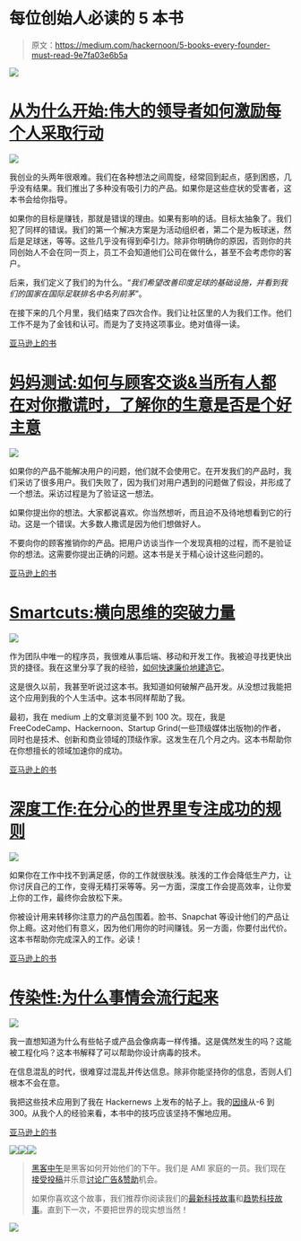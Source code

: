 # 每位创始人必读的 5 本书

> 原文：<https://medium.com/hackernoon/5-books-every-founder-must-read-9e7fa03e6b5a>

![](img/70974424143532542f28e1f829539d47.png)

# [从为什么开始:伟大的领导者如何激励每个人采取行动](http://amzn.to/2pGIQvU)

![](img/3193b130e853a6a8f81d4e76a5f9f9dd.png)

我创业的头两年很艰难。我们在各种想法之间周旋，经常回到起点，感到困惑，几乎没有结果。我们推出了多种没有吸引力的产品。如果你是这些症状的受害者，这本书会给你指导。

如果你的目标是赚钱，那就是错误的理由。如果有影响的话。目标太抽象了。我们犯了同样的错误。我们的第一个解决方案是为活动组织者，第二个是为板球迷，然后是足球迷，等等。这些几乎没有得到牵引力。除非你明确你的原因，否则你的共同创始人不会在同一页上，员工不会知道他们公司在做什么，甚至不会考虑你的客户。

后来，我们定义了我们的为什么。*“我们希望改善印度足球的基础设施，并看到我们的国家在国际足联排名中名列前茅”*。

在接下来的几个月里，我们结束了四次合作。我们让社区里的人为我们工作。他们工作不是为了金钱和认可。而是为了支持这项事业。绝对值得一读。

[亚马逊上的书](http://amzn.to/2pGIQvU)

# [妈妈测试:如何与顾客交谈&当所有人都在对你撒谎时，了解你的生意是否是个好主意](http://amzn.to/2pDYc1Z)

![](img/cffeb48ab31588476a34339fd30bce2b.png)

如果你的产品不能解决用户的问题，他们就不会使用它。在开发我们的产品时，我们采访了很多用户。我们失败了，因为我们对用户遇到的问题做了假设，并形成了一个想法。采访过程是为了验证这一想法。

如果你提出你的想法。大家都说喜欢。你当然想听，而且迫不及待地想看到它的行动。这是一个错误。大多数人撒谎是因为他们想做好人。

不要向你的顾客推销你的产品。把用户访谈当作一个发现真相的过程，而不是验证你的想法。这需要你提出正确的问题。这本书是关于精心设计这些问题的。

[亚马逊上的书](http://amzn.to/2pDYc1Z)

# [Smartcuts:横向思维的突破力量](http://amzn.to/2qCF8QY)

![](img/58121f7ca1154152fbef4df3e6ffe794.png)

作为团队中唯一的程序员，我很难从事后端、移动和开发工作。我被迫寻找更快出货的捷径。我在这里分享了我的经验，[如何快速廉价地建造它](/@heyfebin/how-to-build-it-fast-and-cheap-cffbd21881bc)。

这是很久以前，我甚至听说过这本书。我知道如何破解产品开发。从没想过我能把这个应用到我的个人生活中。这本书同样帮助了我。

最初，我在 medium 上的文章浏览量不到 100 次。现在，我是 FreeCodeCamp、Hackernoon、Startup Grind(一些顶级媒体出版物)的作者，同时也是技术、创新和商业领域的顶级作家。这发生在几个月之内。这本书帮助你在你想擅长的领域加速你的成功。

[亚马逊上的书](http://amzn.to/2qCF8QY)

# [深度工作:在分心的世界里专注成功的规则](http://amzn.to/2pv87sq)

![](img/d07bb78141cadede5569f824013d5801.png)

如果你在工作中找不到满足感，你的工作就很肤浅。肤浅的工作会降低生产力，让你讨厌自己的工作，变得无精打采等等。另一方面，深度工作会提高效率，让你爱上你的工作，最终你会放松下来。

你被设计用来转移你注意力的产品包围着。脸书、Snapchat 等设计他们的产品让你上瘾。这对他们有意义，因为他们用你的时间赚钱。另一方面，你要付出代价。这本书帮助你完成深入的工作。必读！

[亚马逊上的书](http://amzn.to/2pv87sq)

# [传染性:为什么事情会流行起来](http://amzn.to/2pv41jQ)

![](img/45520551f0be96eb034a25b1baddaa07.png)

我一直想知道为什么有些帖子或产品会像病毒一样传播。这是偶然发生的吗？这能被工程化吗？这本书解释了可以帮助你设计病毒的技术。

在信息混乱的时代，很难穿过混乱并传达信息。除非你能坚持你的信息，否则人们根本不会在意。

我把这些技术应用到了我在 Hackernews 上发布的帖子上。我的[因缘](https://news.ycombinator.com/user?id=febin)从-6 到 300。从我个人的经验来看，本书中的技巧应该坚持不懈地应用。

[亚马逊上的书](http://amzn.to/2pv41jQ)

[![](img/50ef4044ecd4e250b5d50f368b775d38.png)](http://bit.ly/HackernoonFB)[![](img/979d9a46439d5aebbdcdca574e21dc81.png)](https://goo.gl/k7XYbx)[![](img/2930ba6bd2c12218fdbbf7e02c8746ff.png)](https://goo.gl/4ofytp)

> [黑客中午](http://bit.ly/Hackernoon)是黑客如何开始他们的下午。我们是 AMI 家庭的一员。我们现在[接受投稿](http://bit.ly/hackernoonsubmission)并乐意[讨论广告&赞助](mailto:partners@amipublications.com)机会。
> 
> 如果你喜欢这个故事，我们推荐你阅读我们的[最新科技故事](http://bit.ly/hackernoonlatestt)和[趋势科技故事](https://hackernoon.com/trending)。直到下一次，不要把世界的现实想当然！

![](img/be0ca55ba73a573dce11effb2ee80d56.png)